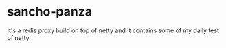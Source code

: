 # sancho-panza
It's a redis proxy build on top of netty and It contains some of my daily test of netty.
